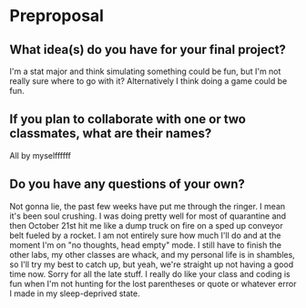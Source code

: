 # Preproposal

## What idea(s) do you have for your final project?

I'm a stat major and think simulating something could be fun, but I'm not really sure where to go with it?
Alternatively I think doing a game could be fun.

## If you plan to collaborate with one or two classmates, what are their names?

All by myselffffff 

## Do you have any questions of your own?


Not gonna lie, the past few weeks have put me through the ringer.  I mean it's been soul crushing. I was doing pretty well for most of quarantine and then
October 21st hit me like a dump truck on fire on a sped up conveyor belt fueled by a rocket.  I am not entirely sure how much I'll
do and at the moment I'm on "no thoughts, head empty" mode.  I still have to finish the other labs, my other classes are whack, and my personal
life is in shambles, so I'll try my best to catch up, but yeah, we're straight up not having a good time now.  Sorry for all the late stuff.
I really do like your class and coding is fun when I'm not hunting for the lost parentheses or quote or whatever error I made in my
sleep-deprived state.   